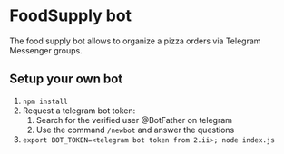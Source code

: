 # FoodSupply bot

The food supply bot allows to organize a pizza orders via Telegram Messenger groups.

## Setup your own bot

1. `npm install`
2. Request a telegram bot token:
    1. Search for the verified user @BotFather on telegram
    2. Use the command `/newbot` and answer the questions
3. `export BOT_TOKEN=<telegram bot token from 2.ii>; node index.js`
